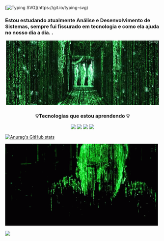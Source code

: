 [![Typing SVG](https://readme-typing-svg.herokuapp.com/?color=42C925&size=35&center=true&vCenter=true&width=1000&lines=Oii,+me+chamo+Danilo++😃;)](https://git.io/typing-svg)
### Estou estudando atualmente Análise e Desenvolvimento de Sistemas, sempre fui fissurado em tecnologia e como ela ajuda no nosso dia a dia. .
 <p align="center">
<img src=https://github.com/Danilo-souza-dos-santos/Danilo-souza-dos-santos/blob/main/the-matrix-code.gif/>
 
 ### <p align="center">💡Tecnologias que estou aprendendo 💡
</p>

<p align="center "><a href="https://developer.mozilla.org/docs/Web/HTML"><img height= "35" src= "https://img.shields.io/badge/HTML5-E34F26?style=for-the-badge&logo=html5&logoColor=white"></a>
<a href="https://developer.mozilla.org/docs/Web/CSS"><img height= "35" src= "https://img.shields.io/badge/CSS3-1572B6?style=for-the-badge&logo=css3&logoColor=white"></a>
<a href="https://www.javascript.com/"><img height= "35" src= "https://img.shields.io/badge/JavaScript-F7DF1E?style=for-the-badge&logo=javascript&logoColor=black"></a>
<a href="https://reactjs.org/"><img height= "35" src= "https://img.shields.io/badge/React-20232A?style=for-the-badge&logo=react&logoColor=61DAFB"></a>
</p>


[![Anurag's GitHub stats](https://github-readme-stats.vercel.app/api?username=https://github.com/Danilo-ssantos)](https://github.com/anuraghazra/github-readme-stats)


![Untitled ‑ Made with FlexClip](https://github.com/Danilo-souza-dos-santos/Danilo-souza-dos-santos/blob/main/the-matrix-reloaded-matrix.gif)
<div>


<a href=https://www.linkedin.com/in/dani-santos-dev><img src="https://img.shields.io/badge/-LinkedIn-%230077B5?style=for-the-badge&logo=linkedin&logoColor=white" target="_blank"></a> 
  
</div>
